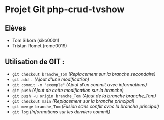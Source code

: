 # Projet Git php-crud-tvshow

## Elèves
- Tom Sikora (siko0001)
- Tristan Romet (rome0019)

## Utilisation de GIT :
- `git checkout branche_Tom` *(Replacement sur la branche secondaire)*
- `git add .` *(Ajout d'une modification)*
- `git commit -m "exemple"` *(Ajout d'un commit avec informations)*
- `git push` *(Ajout de cette modification sur la branche)*
- `git push -u origin branche_Tom` *(Ajout de la branche branche_Tom)*
- `git checkout main` *(Replacement sur la branche principal)*
- `git merge branche_Tom` *(Fusion sans conflit avec la branche principal)*
- `git log` *(Informations sur les derniers commit)*